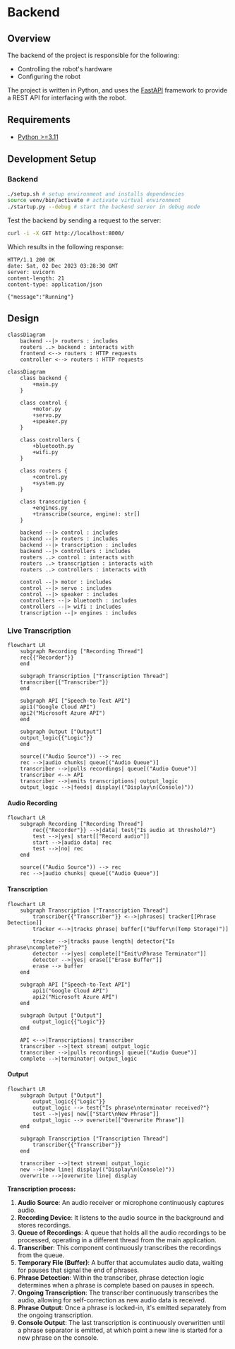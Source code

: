 # Backend

## Overview

The backend of the project is responsible for the following:

- Controlling the robot's hardware
- Configuring the robot

The project is written in Python, and uses the [FastAPI](https://fastapi.tiangolo.com/) framework to provide a REST API for interfacing with the robot.

## Requirements

- [Python >=3.11](https://www.python.org/downloads/release/python-370/)

## Development Setup

### Backend

```sh
./setup.sh # setup environment and installs dependencies
source venv/bin/activate # activate virtual environment
./startup.py --debug # start the backend server in debug mode
```

Test the backend by sending a request to the server:

```sh
curl -i -X GET http://localhost:8000/
```

Which results in the following response:

```http
HTTP/1.1 200 OK
date: Sat, 02 Dec 2023 03:28:30 GMT
server: uvicorn
content-length: 21
content-type: application/json

{"message":"Running"}
```

## Design

```mermaid
classDiagram
    backend --|> routers : includes
    routers ..> backend : interacts with
    frontend <--> routers : HTTP requests
    controller <--> routers : HTTP requests
```

```mermaid
classDiagram
    class backend {
        +main.py
    }

    class control {
        +motor.py
        +servo.py
        +speaker.py
    }

    class controllers {
        +bluetooth.py
        +wifi.py
    }

    class routers {
        +control.py
        +system.py
    }

    class transcription {
        +engines.py
        +transcribe(source, engine): str[]
    }

    backend --|> control : includes
    backend --|> routers : includes
    backend --|> transcription : includes
    backend --|> controllers : includes
    routers ..> control : interacts with
    routers ..> transcription : interacts with
    routers ..> controllers : interacts with

    control --|> motor : includes
    control --|> servo : includes
    control --|> speaker : includes
    controllers --|> bluetooth : includes
    controllers --|> wifi : includes
    transcription --|> engines : includes
```

### Live Transcription

```mermaid
flowchart LR
    subgraph Recording ["Recording Thread"]
    rec{{"Recorder"}}
    end

    subgraph Transcription ["Transcription Thread"]
    transcriber{{"Transcriber"}}
    end

    subgraph API ["Speech-to-Text API"]
    api1("Google Cloud API")
    api2("Microsoft Azure API")
    end

    subgraph Output ["Output"]
    output_logic{{"Logic"}}
    end

    source(("Audio Source")) --> rec
    rec -->|audio chunks| queue[("Audio Queue")]
    transcriber -->|pulls recordings| queue[("Audio Queue")]
    transcriber <--> API
    transcriber -->|emits transcriptions| output_logic
    output_logic -->|feeds| display(("Display\n(Console)"))
```

#### Audio Recording

```mermaid
flowchart LR
    subgraph Recording ["Recording Thread"]
        rec{{"Recorder"}} -->|data| test{"Is audio at threshold?"}
        test -->|yes| start[["Record audio"]]
        start -->|audio data| rec
        test -->|no| rec
    end

    source(("Audio Source")) --> rec
    rec -->|audio chunks| queue[("Audio Queue")]
```

#### Transcription

```mermaid
flowchart LR
    subgraph Transcription ["Transcription Thread"]
        transcriber{{"Transcriber"}} <-->|phrases| tracker[[Phrase Detection]]
        tracker <-->|tracks phrase| buffer[("Buffer\n(Temp Storage)")]

        tracker -->|tracks pause length| detector{"Is phrase\ncomplete?"}
        detector -->|yes| complete[["Emit\nPhrase Terminator"]]
        detector -->|yes| erase[["Erase Buffer"]]
        erase --> buffer
    end

    subgraph API ["Speech-to-Text API"]
        api1("Google Cloud API")
        api2("Microsoft Azure API")
    end

    subgraph Output ["Output"]
        output_logic{{"Logic"}}
    end

    API <-->|Transcriptions| transcriber
    transcriber -->|text stream| output_logic
    transcriber -->|pulls recordings| queue[("Audio Queue")]
    complete -->|terminator| output_logic
```

#### Output

```mermaid
flowchart LR
    subgraph Output ["Output"]
        output_logic{{"Logic"}}
        output_logic --> test{"Is phrase\nterminator received?"}
        test -->|yes| new[["Start\nNew Phrase"]]
        output_logic --> overwrite[["Overwrite Phrase"]]
    end

    subgraph Transcription ["Transcription Thread"]
        transcriber{{"Transcriber"}}
    end

    transcriber -->|text stream| output_logic
    new -->|new line| display(("Display\n(Console)"))
    overwrite -->|overwrite line| display
```



**Transcription process:**

1. **Audio Source**: An audio receiver or microphone continuously captures audio.
2. **Recording Device**: It listens to the audio source in the background and stores recordings.
3. **Queue of Recordings**: A queue that holds all the audio recordings to be processed, operating in a different thread from the main application.
4. **Transcriber**: This component continuously transcribes the recordings from the queue.
5. **Temporary File (Buffer)**: A buffer that accumulates audio data, waiting for pauses that signal the end of phrases.
6. **Phrase Detection**: Within the transcriber, phrase detection logic determines when a phrase is complete based on pauses in speech.
7. **Ongoing Transcription**: The transcriber continuously transcribes the audio, allowing for self-correction as new audio data is received.
8. **Phrase Output**: Once a phrase is locked-in, it's emitted separately from the ongoing transcription.
9. **Console Output**: The last transcription is continuously overwritten until a phrase separator is emitted, at which point a new line is started for a new phrase on the console.
